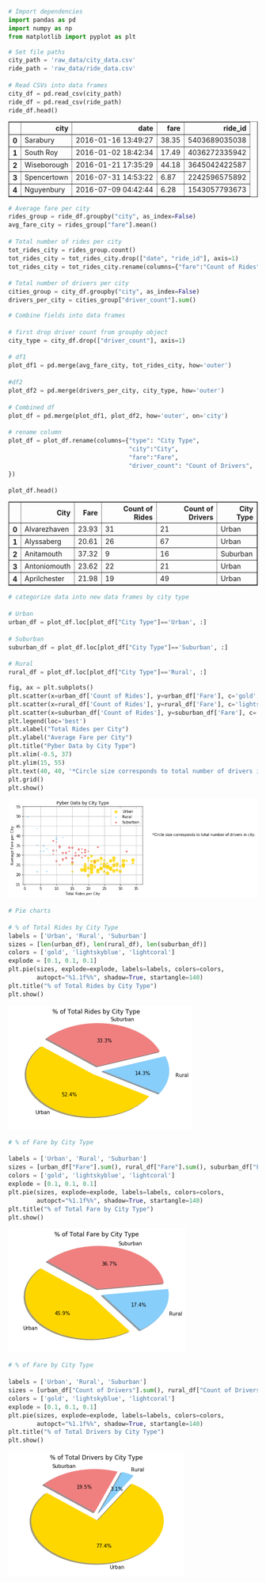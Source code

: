 

```python
# Import dependencies
import pandas as pd
import numpy as np
from matplotlib import pyplot as plt
```


```python
# Set file paths
city_path = 'raw_data/city_data.csv'
ride_path = 'raw_data/ride_data.csv'

# Read CSVs into data frames
city_df = pd.read_csv(city_path)
ride_df = pd.read_csv(ride_path)
ride_df.head()
```




<div>
<style scoped>
    .dataframe tbody tr th:only-of-type {
        vertical-align: middle;
    }

    .dataframe tbody tr th {
        vertical-align: top;
    }

    .dataframe thead th {
        text-align: right;
    }
</style>
<table border="1" class="dataframe">
  <thead>
    <tr style="text-align: right;">
      <th></th>
      <th>city</th>
      <th>date</th>
      <th>fare</th>
      <th>ride_id</th>
    </tr>
  </thead>
  <tbody>
    <tr>
      <th>0</th>
      <td>Sarabury</td>
      <td>2016-01-16 13:49:27</td>
      <td>38.35</td>
      <td>5403689035038</td>
    </tr>
    <tr>
      <th>1</th>
      <td>South Roy</td>
      <td>2016-01-02 18:42:34</td>
      <td>17.49</td>
      <td>4036272335942</td>
    </tr>
    <tr>
      <th>2</th>
      <td>Wiseborough</td>
      <td>2016-01-21 17:35:29</td>
      <td>44.18</td>
      <td>3645042422587</td>
    </tr>
    <tr>
      <th>3</th>
      <td>Spencertown</td>
      <td>2016-07-31 14:53:22</td>
      <td>6.87</td>
      <td>2242596575892</td>
    </tr>
    <tr>
      <th>4</th>
      <td>Nguyenbury</td>
      <td>2016-07-09 04:42:44</td>
      <td>6.28</td>
      <td>1543057793673</td>
    </tr>
  </tbody>
</table>
</div>




```python
# Average fare per city
rides_group = ride_df.groupby("city", as_index=False)
avg_fare_city = rides_group["fare"].mean()

# Total number of rides per city
tot_rides_city = rides_group.count()
tot_rides_city = tot_rides_city.drop(["date", "ride_id"], axis=1)
tot_rides_city = tot_rides_city.rename(columns={"fare":"Count of Rides"})

# Total number of drivers per city
cities_group = city_df.groupby("city", as_index=False)
drivers_per_city = cities_group["driver_count"].sum()
```


```python
# Combine fields into data frames

# first drop driver count from groupby object
city_type = city_df.drop(["driver_count"], axis=1)

# df1
plot_df1 = pd.merge(avg_fare_city, tot_rides_city, how='outer')

#df2
plot_df2 = pd.merge(drivers_per_city, city_type, how='outer')

# Combined df
plot_df = pd.merge(plot_df1, plot_df2, how='outer', on='city')

# rename column
plot_df = plot_df.rename(columns={"type": "City Type", 
                                  "city":"City",
                                  "fare":"Fare",
                                  "driver_count": "Count of Drivers",
})

plot_df.head()
```




<div>
<style scoped>
    .dataframe tbody tr th:only-of-type {
        vertical-align: middle;
    }

    .dataframe tbody tr th {
        vertical-align: top;
    }

    .dataframe thead th {
        text-align: right;
    }
</style>
<table border="1" class="dataframe">
  <thead>
    <tr style="text-align: right;">
      <th></th>
      <th>City</th>
      <th>Fare</th>
      <th>Count of Rides</th>
      <th>Count of Drivers</th>
      <th>City Type</th>
    </tr>
  </thead>
  <tbody>
    <tr>
      <th>0</th>
      <td>Alvarezhaven</td>
      <td>23.93</td>
      <td>31</td>
      <td>21</td>
      <td>Urban</td>
    </tr>
    <tr>
      <th>1</th>
      <td>Alyssaberg</td>
      <td>20.61</td>
      <td>26</td>
      <td>67</td>
      <td>Urban</td>
    </tr>
    <tr>
      <th>2</th>
      <td>Anitamouth</td>
      <td>37.32</td>
      <td>9</td>
      <td>16</td>
      <td>Suburban</td>
    </tr>
    <tr>
      <th>3</th>
      <td>Antoniomouth</td>
      <td>23.62</td>
      <td>22</td>
      <td>21</td>
      <td>Urban</td>
    </tr>
    <tr>
      <th>4</th>
      <td>Aprilchester</td>
      <td>21.98</td>
      <td>19</td>
      <td>49</td>
      <td>Urban</td>
    </tr>
  </tbody>
</table>
</div>




```python
# categorize data into new data frames by city type

# Urban
urban_df = plot_df.loc[plot_df["City Type"]=='Urban', :]

# Suburban
suburban_df = plot_df.loc[plot_df["City Type"]=='Suburban', :]

# Rural
rural_df = plot_df.loc[plot_df["City Type"]=='Rural', :]
```


```python
fig, ax = plt.subplots()
plt.scatter(x=urban_df['Count of Rides'], y=urban_df['Fare'], c='gold', alpha=0.75, s=urban_df['Count of Drivers'],label='Urban', linewidths=2)
plt.scatter(x=rural_df['Count of Rides'], y=rural_df['Fare'], c='lightskyblue', alpha=1, s=rural_df['Count of Drivers'], label='Rural')
plt.scatter(x=suburban_df['Count of Rides'], y=suburban_df['Fare'], c='lightcoral', alpha=1, s=suburban_df['Count of Drivers'], label='Suburban')
plt.legend(loc='best')
plt.xlabel("Total Rides per City")
plt.ylabel("Average Fare per City")
plt.title("Pyber Data by City Type")
plt.xlim(-0.5, 37)
plt.ylim(15, 55)
plt.text(40, 40, '*Circle size corresponds to total number of drivers in city.')
plt.grid()
plt.show()
```


![png](output_5_0.png)



```python
# Pie charts

# % of Total Rides by City Type
labels = ['Urban', 'Rural', 'Suburban']
sizes = [len(urban_df), len(rural_df), len(suburban_df)]
colors = ['gold', 'lightskyblue', 'lightcoral']
explode = [0.1, 0.1, 0.1]
plt.pie(sizes, explode=explode, labels=labels, colors=colors,
        autopct="%1.1f%%", shadow=True, startangle=140)
plt.title("% of Total Rides by City Type")
plt.show()
```


![png](output_6_0.png)



```python
# % of Fare by City Type

labels = ['Urban', 'Rural', 'Suburban']
sizes = [urban_df["Fare"].sum(), rural_df["Fare"].sum(), suburban_df["Fare"].sum()]
colors = ['gold', 'lightskyblue', 'lightcoral']
explode = [0.1, 0.1, 0.1]
plt.pie(sizes, explode=explode, labels=labels, colors=colors,
        autopct="%1.1f%%", shadow=True, startangle=140)
plt.title("% of Total Fare by City Type")
plt.show()
```


![png](output_7_0.png)



```python
# % of Fare by City Type

labels = ['Urban', 'Rural', 'Suburban']
sizes = [urban_df["Count of Drivers"].sum(), rural_df["Count of Drivers"].sum(), suburban_df["Count of Drivers"].sum()]
colors = ['gold', 'lightskyblue', 'lightcoral']
explode = [0.1, 0.1, 0.1]
plt.pie(sizes, explode=explode, labels=labels, colors=colors,
        autopct="%1.1f%%", shadow=True, startangle=140)
plt.title("% of Total Drivers by City Type")
plt.show()
```


![png](output_8_0.png)

